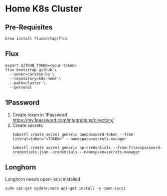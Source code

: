 # Home K8s Cluster

## Pre-Requisites
```
brew install fluxcd/tap/flux
```

##  Flux

```
export GITHUB_TOKEN=<your-token>
flux bootstrap github \
  --owner=carsten-bo \
  --repository=k8s-home \
  --path=cluster \
  --personal
```
## 1Password
1. Create token in 1Password https://my.1password.com/integrations/directory/
2. Create secrets
    ```
    kubectl create secret generic onepassword-token --from-literal=token="<TOKEN>" --namespace=secrets-manager

    kubectl create secret generic op-credentials --from-file=1password-credentials.json -credentials --namespace=secrets-manager

    ```

## Longhorn
Longhorn needs open-iscsi installed
```
sudo apt-get update;sudo apt-get install -y open-iscsi
```
